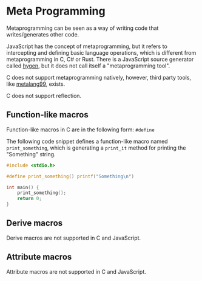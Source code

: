 # Meta Programming

Metaprogramming can be seen as a way of writing code that writes/generates other code.

JavaScript has the concept of metaprogramming, but it refers to intercepting and defining basic language operations, which is different from metaprogramming in C, C# or Rust. There is a JavaScript source generator called [hygen](https://github.com/jondot/hygen), but it does not call itself a "metaprogramming tool".

C does not support metaprogramming natively, however, third party tools, like [metalang99](https://github.com/Hirrolot/metalang99), exists.

C does not support reflection.

## Function-like macros

Function-like macros in C are in the following form: `#define`

The following code snippet defines a function-like macro named `print_something`, which is generating a `print_it` method for printing the "Something" string.

```c
#include <stdio.h>

#define print_something() printf("Something\n")

int main() {
    print_something();
    return 0;
}
```

## Derive macros

Derive macros are not supported in C and JavaScript.

## Attribute macros

Attribute macros are not supported in C and JavaScript.